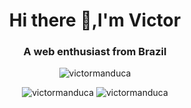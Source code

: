<h1 align="center">Hi there 👋,I'm Victor</h1>
<h3 align="center">A web enthusiast from Brazil</h3>

<p align="center"> 
  <img 
       src="https://komarev.com/ghpvc/?username=victormanduca&label=Profile%20views&color=0e75b6&style=flat" 
       alt="victormanduca" /> 
</p>

<p align="center" >
  <img 
       src="https://github-readme-stats.vercel.app/api/top-langs?username=victormanduca&show_icons=true&locale=en&layout=compact" 
       alt="victormanduca" />
    <img 
       src="https://github-readme-stats.vercel.app/api?username=victormanduca&show_icons=true&locale=en" 
       alt="victormanduca" />
</p>
